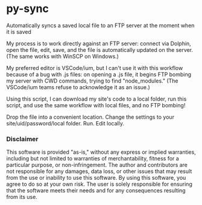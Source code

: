 # py-sync

Automatically syncs a saved local file to an FTP server at the moment when it is saved

My process is to work directly against an FTP server: connect via Dolphin, open the file, edit, save, and the file is automatically updated on the server. (The same works with WinSCP on Windows.) 

My preferred editor is VSCode/ium, but I can't use it with this workflow because of a bug with .js files: on opening a .js file, it begins FTP bombing my server with CWD commands, trying to find "node_modules." (The VSCode/ium teams refuse to acknowledge it as an issue.)

Using this script, I can download my site's code to a local folder, run this script, and use the same workflow with local files, and no FTP bombing!

Drop the file into a convenient location. Change the settings to your site/uid/password/local folder. Run.  Edit locally.

### Disclaimer
This software is provided "as-is," without any express or implied warranties, including but not limited to warranties of merchantability, fitness for a particular purpose, or non-infringement. The author and contributors are not responsible for any damages, data loss, or other issues that may result from the use or inability to use this software. By using this software, you agree to do so at your own risk. The user is solely responsible for ensuring that the software meets their needs and for any consequences resulting from its use.

